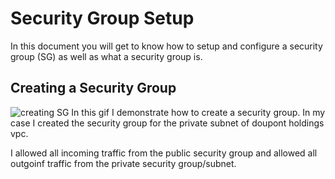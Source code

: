 # Security Group Setup
In this document you will get to know how to setup and configure a security group (SG) as well as what a security group is.

## Creating a Security Group

![creating SG](../images/creating-security-group.gif)
In this gif I demonstrate how to create a security group. In my case I created the security group for the private subnet of doupont holdings vpc.

I allowed all incoming traffic from the public security group and allowed all outgoinf traffic from the private security group/subnet.
